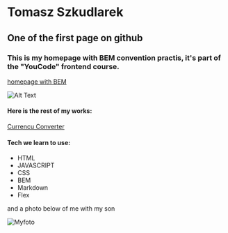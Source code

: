 # Tomasz Szkudlarek 

## One of the first page on github

### This is my homepage with BEM convention practis, it's part of the "YouCode" frontend course.
[homepage with BEM](https://tymek20.github.io/BEM-refactoring/)

![Alt Text](https://github.com/Tymek20/BEM-refactoring/blob/main/images/Animation.gif?raw=true)

#### Here is the rest of my works:

[Currencu Converter](https://tymek20.github.io/Currency-converter/)
#### Tech we learn to use: 
- HTML
- JAVASCRIPT
- CSS
- BEM
- Markdown
- Flex

and a photo below of me with my son

![Myfoto](https://github.com/tymek20/Currency-converter/blob/main/images/myphoto.jpg?raw=true)
